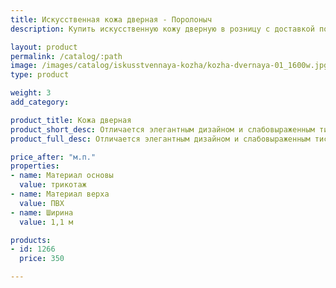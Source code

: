 ```yaml
---
title: Искусственная кожа дверная - Поролоныч
description: Купить искусственную кожу дверную в розницу с доставкой по Москве.

layout: product
permalink: /catalog/:path
image: /images/catalog/iskusstvennaya-kozha/kozha-dvernaya-01_1600w.jpg
type: product

weight: 3
add_category: 

product_title: Кожа дверная
product_short_desc: Отличается элегантным дизайном и слабовыраженным тиснением. Приятная фактура. Прочная на разрыв.
product_full_desc: Отличается элегантным дизайном и слабовыраженным тиснением. Приятная фактура. Прочная на разрыв.

price_after: "м.п."
properties:
- name: Материал основы
  value: трикотаж
- name: Материал верха
  value: ПВХ
- name: Ширина
  value: 1,1 м

products:
- id: 1266
  price: 350

---
```

